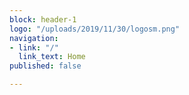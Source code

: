 ```yaml
---
block: header-1
logo: "/uploads/2019/11/30/logosm.png"
navigation:
- link: "/"
  link_text: Home
published: false

---
```

